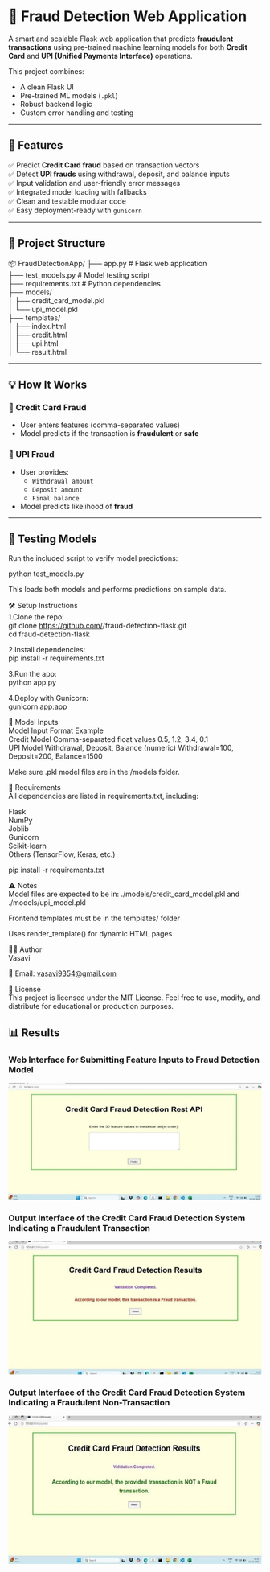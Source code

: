# 🔐 Fraud Detection Web Application

A smart and scalable Flask web application that predicts **fraudulent transactions** using pre-trained machine learning models for both **Credit Card** and **UPI (Unified Payments Interface)** operations.

This project combines:
- A clean Flask UI
- Pre-trained ML models (`.pkl`)
- Robust backend logic
- Custom error handling and testing

---

## 🚀 Features

✅ Predict **Credit Card fraud** based on transaction vectors  
✅ Detect **UPI frauds** using withdrawal, deposit, and balance inputs  
✅ Input validation and user-friendly error messages  
✅ Integrated model loading with fallbacks  
✅ Clean and testable modular code  
✅ Easy deployment-ready with `gunicorn`

---

## 📁 Project Structure

📦 FraudDetectionApp/
├── app.py # Flask web application  
├── test_models.py # Model testing script  
├── requirements.txt # Python dependencies  
├── models/  
│ ├── credit_card_model.pkl  
│ └── upi_model.pkl  
├── templates/  
│ ├── index.html  
│ ├── credit.html  
│ ├── upi.html  
│ └── result.html  


---

## 💡 How It Works

### 📌 Credit Card Fraud
- User enters features (comma-separated values)
- Model predicts if the transaction is **fraudulent** or **safe**

### 📌 UPI Fraud
- User provides:
  - `Withdrawal amount`
  - `Deposit amount`
  - `Final balance`
- Model predicts likelihood of **fraud**

---

## 🧪 Testing Models

Run the included script to verify model predictions:

python test_models.py

This loads both models and performs predictions on sample data.

🛠️ Setup Instructions  
1.Clone the repo:   
    git clone https://github.com/<your-username>/fraud-detection-flask.git   
    cd fraud-detection-flask 
    
2.Install dependencies:    
    pip install -r requirements.txt  
    
3.Run the app:  
    python app.py  
    
4.Deploy with Gunicorn:    
    gunicorn app:app 


🧠 Model Inputs  
Model	Input Format	Example  
Credit Model	Comma-separated float values	0.5, 1.2, 3.4, 0.1  
UPI Model	Withdrawal, Deposit, Balance (numeric)	Withdrawal=100, Deposit=200, Balance=1500  

Make sure .pkl model files are in the /models folder.

🧪 Requirements  
All dependencies are listed in requirements.txt, including:

Flask  
NumPy  
Joblib  
Gunicorn  
Scikit-learn  
Others (TensorFlow, Keras, etc.)  

pip install -r requirements.txt

⚠️ Notes  
Model files are expected to be in: ./models/credit_card_model.pkl and ./models/upi_model.pkl

Frontend templates must be in the templates/ folder

Uses render_template() for dynamic HTML pages

🧑‍💻 Author  
Vasavi

📧 Email: vasavi9354@gmail.com

📃 License  
This project is licensed under the MIT License.
Feel free to use, modify, and distribute for educational or production purposes.

## 📊 Results

### Web Interface for Submitting Feature Inputs to Fraud Detection Model
![Result 1](5.jpg)

### Output Interface of the Credit Card Fraud Detection System Indicating a Fraudulent Transaction
![Result 2](6.jpg)

### Output Interface of the Credit Card Fraud Detection System Indicating a Fraudulent Non-Transaction
![Result 3](7.jpg)





